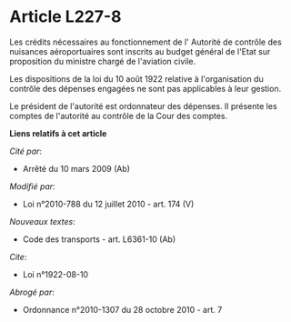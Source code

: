 # Article L227-8

Les crédits nécessaires au fonctionnement de l'      Autorité de contrôle des nuisances aéroportuaires sont inscrits au
budget général de l'Etat sur proposition du ministre chargé de l'aviation civile. 

Les dispositions de la loi du 10 août 1922 relative à l'organisation du contrôle des dépenses engagées ne sont pas
applicables à leur gestion. 

Le président de l'autorité est ordonnateur des dépenses. Il présente les comptes de l'autorité au contrôle de la Cour des
comptes.

**Liens relatifs à cet article**

_Cité par_:

  - Arrêté du 10 mars 2009 (Ab)

_Modifié par_:

  - Loi n°2010-788 du 12 juillet 2010 - art. 174 (V)

_Nouveaux textes_:

  - Code des transports - art. L6361-10 (Ab)

_Cite_:

  - Loi n°1922-08-10

_Abrogé par_:

  - Ordonnance n°2010-1307 du 28 octobre 2010 - art. 7
